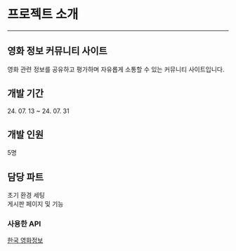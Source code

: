 <h1>프로젝트 소개</h1>
<hr>

<h2> 영화 정보 커뮤니티 사이트</h2>
영화 관련 정보를 공유하고 평가하며 자유롭게 소통할 수 있는 커뮤니티 사이트입니다.
<br>

<h2>개발 기간</h2>
24. 07. 13 ~ 24. 07. 31
<br>

<h2>개발 인원</h2>
5명       
<br>

<h2>담당 파트</h2>
초기 환경 세팅
<br>
게시판 페이지 및 기능
<br>

<h3>사용한 API</h3>
<a href="https://www.kmdb.or.kr/info/api/apiDetail/6">한국 영화정보</a>
